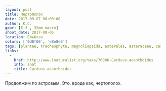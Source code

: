 ```yaml
---
layout: post
title: Чертополох
date: 2017-09-07 00:00:00
author: К.С.
gear: [E-3 , 35mm macro]
shoot_date: 2017-08-06
location: Ёльбаза
colors: ['0d0f06', 'e8e8e6']
tags: [plantae, tracheophyta, magnoliopsida, asterales, asteraceae, carduus, carduus acanthoides]
links:
  -
    href: http://www.inaturalist.org/taxa/76006-Carduus-acanthoides
    info: inat
    title: Carduus acanthoides
---
```

Продолжим по астровым. Это, вроде как, чертополох.
